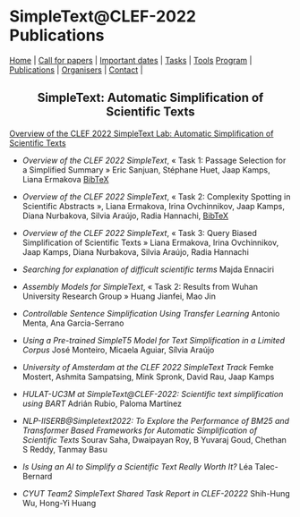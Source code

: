 # SimpleText@CLEF-2022 Publications
<p align="center">
</p>

[Home](./) | [Call for papers](./CFP) | [Important dates](./dates) | [Tasks](./tasks)  | [Tools](./tools) 
[Program](./program) | [Publications](./publications) | [Organisers](./organisers) | [Contact](./contact) |


<h2 align="center">SimpleText: Automatic Simplification of Scientific Texts</h2>

[Overview of the CLEF 2022 SimpleText Lab: Automatic Simplification of Scientific Texts](https://link.springer.com/chapter/10.1007/978-3-031-13643-6_28)

- _Overview of the CLEF 2022 SimpleText_, «&nbsp;Task 1: Passage Selection for a Simplified Summary&nbsp;» 
  Eric Sanjuan, Stéphane Huet, Jaap Kamps, Liana Ermakova 
  <a href="https://github.com/simpletext-madics/2022/blob/369fb5de4e25acd39ce1a59d5b3fc2ce283c8ed3/BibTeX/ermakova_overview_2022.bib">BibTeX</a> 

- _Overview of the CLEF 2022 SimpleText_, «&nbsp;Task 2: Complexity Spotting in Scientific Abstracts&nbsp;», Liana Ermakova, Irina Ovchinnikov, Jaap Kamps, Diana Nurbakova, Silvia Araújo, Radia Hannachi, <a href="https://github.com/simpletext-madics/2022/blob/369fb5de4e25acd39ce1a59d5b3fc2ce283c8ed3/BibTeX/ermakova_overview_2022.bib">BibTeX</a> 

- _Overview of the CLEF 2022 SimpleText_, «&nbsp;Task 3: Query Biased Simplification of Scientific Texts&nbsp;»
Liana Ermakova, Irina Ovchinnikov, Jaap Kamps, Diana Nurbakova, Silvia Araújo, Radia Hannachi

- _Searching for explanation of difficult scientific terms_
Majda Ennaciri

- _Assembly Models for SimpleText_, «&nbsp;Task 2: Results from Wuhan University Research Group&nbsp;»
Huang Jianfei, Mao Jin

- _Controllable Sentence Simplification Using Transfer Learning_
Antonio Menta, Ana Garcia-Serrano

- _Using a Pre-trained SimpleT5 Model for Text Simplification in a Limited Corpus_
José Monteiro, Micaela Aguiar, Sílvia Araújo

- _University of Amsterdam at the CLEF 2022 SimpleText Track_
Femke Mostert, Ashmita Sampatsing, Mink Spronk, David Rau, Jaap Kamps

- _HULAT-UC3M at SimpleText@CLEF-2022: Scientific text simplification using BART_
Adrián Rubio, Paloma Martínez

- _NLP-IISERB@Simpletext2022: To Explore the Performance of BM25 and Transformer Based Frameworks for Automatic Simplification of Scientific Texts_
Sourav Saha, Dwaipayan Roy, B Yuvaraj Goud, Chethan S Reddy, Tanmay Basu

- _Is Using an AI to Simplify a Scientific Text Really Worth It?_
Léa Talec-Bernard

- _CYUT Team2 SimpleText Shared Task Report in CLEF-20222_
Shih-Hung Wu, Hong-Yi Huang

